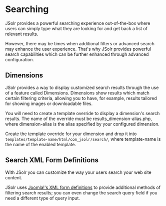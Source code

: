 # Searching

JSolr provides a powerful searching experience out-of-the-box where users can simply type what they are looking for and get back a list of relevant results. 

However, there may be times when additional filters or advanced search may enhance the user experience. That's why JSolr provides powerful search capabilities which can be further enhanced through advanced configuration.

## Dimensions

JSolr provides a way to display customized search results through the use of a feature called Dimensions. Dimensions show results which match certain filtering criteria, allowing you to have, for example, results tailored for showing images or downloadable files.

You will need to create a template override to display a dimension's search results. The name of the override must be results\_dimension-alias.php, where dimension-alias is the alias specified by your configured dimension.

Create the template override for your dimension and drop it into `templates/template-name/html/com_jsolr/search/`, where template-name is the name of the enabled template.

## Search XML Form Definitions

With JSolr you can customize the way your users search your web site content.

JSolr uses [Joomla!'s XML form definitions](https://docs.joomla.org/XML_JForm_form_definitions) to provide additional methods of filtering search results; you can even change the search query field if you need a different type of query input.


